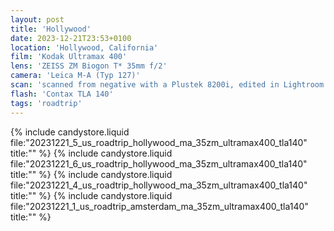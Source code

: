 ```yaml
---
layout: post
title: 'Hollywood'
date: 2023-12-21T23:53+0100
location: 'Hollywood, California'
film: 'Kodak Ultramax 400'
lens: 'ZEISS ZM Biogon T* 35mm f/2'
camera: 'Leica M-A (Typ 127)'
scan: 'scanned from negative with a Plustek 8200i, edited in Lightroom'
flash: 'Contax TLA 140'
tags: 'roadtrip'
---
```


{% include candystore.liquid file:"20231221_5_us_roadtrip_hollywood_ma_35zm_ultramax400_tla140" title:"" %}
{% include candystore.liquid file:"20231221_6_us_roadtrip_hollywood_ma_35zm_ultramax400_tla140" title:"" %}
{% include candystore.liquid file:"20231221_4_us_roadtrip_hollywood_ma_35zm_ultramax400_tla140" title:"" %}
{% include candystore.liquid file:"20231221_1_us_roadtrip_amsterdam_ma_35zm_ultramax400_tla140" title:"" %}
